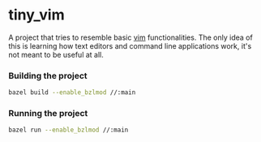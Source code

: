 # tiny_vim

A project that tries to resemble basic [vim](https://www.vim.org/) functionalities. The only idea of this is learning how text editors and command line applications work, it's not meant to be useful at all.

### Building the project

```bash
bazel build --enable_bzlmod //:main
```

### Running the project

```bash
bazel run --enable_bzlmod //:main
```
